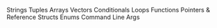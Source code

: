 Strings
Tuples
Arrays
Vectors
Conditionals
Loops
Functions
Pointers & Reference
Structs 
Enums
Command Line Args
